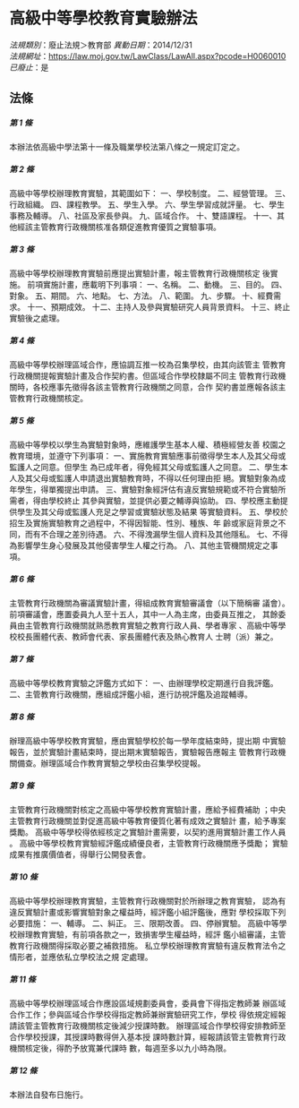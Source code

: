 # 高級中等學校教育實驗辦法

*法規類別*：廢止法規＞教育部
*異動日期*：2014/12/31  
*法規網址*：https://law.moj.gov.tw/LawClass/LawAll.aspx?pcode=H0060010
*已廢止*：是


## 法條
##### 第 1 條
本辦法依高級中學法第十一條及職業學校法第八條之一規定訂定之。

##### 第 2 條
高級中等學校辦理教育實驗，其範圍如下：
一、學校制度。
二、經營管理。
三、行政組織。
四、課程教學。
五、學生入學。
六、學生學習成就評量。
七、學生事務及輔導。
八、社區及家長參與。
九、區域合作。
十、雙語課程。
十一、其他經該主管教育行政機關核准各類促進教育優質之實驗事項。

##### 第 3 條
高級中等學校辦理教育實驗前應提出實驗計畫，報主管教育行政機關核定
後實施。
前項實施計畫，應載明下列事項：
一、名稱。
二、動機。
三、目的。
四、對象。
五、期間。
六、地點。
七、方法。
八、範圍。
九、步驟。
十、經費需求。
十一、預期成效。
十二、主持人及參與實驗研究人員背景資料。
十三、終止實驗後之處理。

##### 第 4 條
高級中等學校辦理區域合作，應協調互推一校為召集學校，由其向該管主
管教育行政機關提報實驗計畫及合作契約書。但區域合作學校隸屬不同主
管教育行政機關時，各校應事先徵得各該主管教育行政機關之同意，合作
契約書並應報各該主管教育行政機關核定。

##### 第 5 條
高級中等學校以學生為實驗對象時，應維護學生基本人權、積極經營友善
校園之教育環境，並遵守下列事項：
一、實施教育實驗應事前徵得學生本人及其父母或監護人之同意。但學生
    為已成年者，得免經其父母或監護人之同意。
二、學生本人及其父母或監護人申請退出實驗教育時，不得以任何理由拒
    絕。實驗對象為成年學生，得單獨提出申請。
三、實驗對象經評估有違反實驗規範或不符合實驗所需者，得由學校終止
    其參與實驗，並提供必要之輔導與協助。
四、學校應主動提供學生及其父母或監護人充足之學習或實驗狀態及結果
    等實驗資料。
五、學校於招生及實施實驗教育之過程中，不得因智能、性別、種族、年
    齡或家庭背景之不同，而有不合理之差別待遇。
六、不得洩漏學生個人資料及其他隱私。
七、不得為影響學生身心發展及其他侵害學生人權之行為。
八、其他主管機關規定之事項。

##### 第 6 條
主管教育行政機關為審議實驗計畫，得組成教育實驗審議會（以下簡稱審
議會）。
前項審議會，應置委員九人至十五人，其中一人為主席，由委員互推之，
其餘委員由主管教育行政機關就熟悉教育實驗之教育行政人員、學者專家
、高級中等學校校長團體代表、教師會代表、家長團體代表及熱心教育人
士聘（派）兼之。

##### 第 7 條
高級中等學校教育實驗之評鑑方式如下：
一、由辦理學校定期進行自我評鑑。
二、主管教育行政機關，應組成評鑑小組，進行訪視評鑑及追蹤輔導。

##### 第 8 條
辦理高級中等學校教育實驗，應由實驗學校於每一學年度結束時，提出期
中實驗報告，並於實驗計畫結束時，提出期末實驗報告，實驗報告應報主
管教育行政機關備查。辦理區域合作教育實驗之學校由召集學校提報。

##### 第 9 條
主管教育行政機關對核定之高級中等學校教育實驗計畫，應給予經費補助
；中央主管教育行政機關並對促進高級中等教育優質化著有成效之實驗計
畫，給予專案獎勵。
高級中等學校得依經核定之實驗計畫需要，以契約進用實驗計畫工作人員
。
高級中等學校教育實驗經評鑑成績優良者，主管教育行政機關應予獎勵；
實驗成果有推廣價值者，得舉行公開發表會。

##### 第 10 條
高級中等學校辦理教育實驗，主管教育行政機關對於所辦理之教育實驗，
認為有違反實驗計畫或影響實驗對象之權益時，經評鑑小組評鑑後，應對
學校採取下列必要措施：
一、輔導。
二、糾正。
三、限期改善。
四、停辦實驗。
高級中等學校辦理教育實驗，有前項各款之一，致損害學生權益時，經評
鑑小組審議，主管教育行政機關得採取必要之補救措施。
私立學校辦理教育實驗有違反教育法令之情形者，並應依私立學校法之規
定處理。

##### 第 11 條
高級中等學校辦理區域合作應設區域規劃委員會，委員會下得指定教師兼
辦區域合作工作；參與區域合作學校得指定教師兼辦實驗研究工作，學校
得依規定經報請該管主管教育行政機關核定後減少授課時數。
辦理區域合作學校得安排教師至合作學校授課，其授課時數得併入基本授
課時數計算，經報請該管主管教育行政機關核定後，得酌予放寬兼代課時
數，每週至多以九小時為限。

##### 第 12 條
本辦法自發布日施行。


